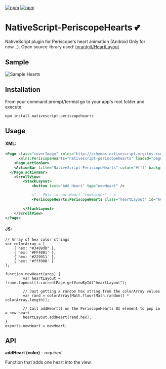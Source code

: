 [![npm](https://img.shields.io/npm/v/nativescript-periscopehearts.svg)](https://www.npmjs.com/package/nativescript-periscopehearts)
[![npm](https://img.shields.io/npm/dt/nativescript-periscopehearts.svg?label=npm%20downloads)](https://www.npmjs.com/package/nativescript-periscopehearts)

# NativeScript-PeriscopeHearts :two_hearts:
NativeScript plugin for Periscope's heart animation (Android Only for now...). Open source library used: [tyrantgit/HeartLayout](https://github.com/tyrantgit/HeartLayout)

## Sample

![Sample Hearts](periscopeHearts.gif)

## Installation
From your command prompt/termial go to your app's root folder and execute:

`npm install nativescript-periscopehearts`

## Usage
#### XML:
```XML
<Page class="coverImage" xmlns="http://schemas.nativescript.org/tns.xsd"
      xmlns:PeriscopeHearts="nativescript-periscopehearts" loaded="pageLoaded">
    <Page.actionBar>
    <ActionBar title="NativeScript-PeriscopeHearts" color="#fff" backgroundColor="#03A9F4" />
  </Page.actionBar>
    <ScrollView>
        <StackLayout>
            <button text="Add Heart" tap="newHeart" />

            <!-- This is our Heart "container" -->
            <PeriscopeHearts:PeriscopeHearts class="heartLayout" id="heartLayout" height="400" />     
            
        </StackLayout>
    </ScrollView>
</Page>
```

#### JS:
```JS
// Array of hex color strings
var colorArray = [
    { hex: "#3489db" },
    { hex: '#FF4081' },
    { hex: '#229911' },
    { hex: '#fff000' }
];

function newHeart(args) {
        var heartLayout = frame.topmost().currentPage.getViewById("heartLayout");

        // Just getting a random hex string from the colorArray values
        var rand = colorArray[Math.floor(Math.random() * colorArray.length)];

        // Call addHeart() on the PeriscopeHearts UI element to pop in a new heart
        heartLayout.addHeart(rand.hex);   
}
exports.newHeart = newHeart;
```

## API

**addHeart (color)** - *required*
 
Function that adds one heart into the view.
